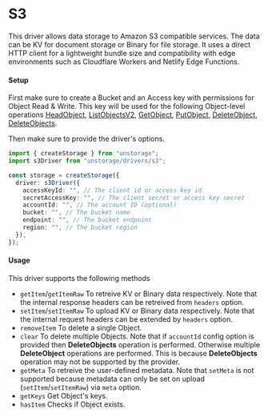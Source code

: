 # S3

This driver allows data storage to Amazon S3 compatible services. The data can be KV for document storage or Binary for file storage. It uses a direct HTTP client for a lightweight bundle size and compatibility with edge environments such as Cloudflare Workers and Netlify Edge Functions.

#### Setup

First make sure to create a Bucket and an Access key with permissions for Object Read & Write. This key will be used for the following Object-level operations [HeadObject](https://docs.aws.amazon.com/AmazonS3/latest/API/API_HeadObject.html), [ListObjectsV2](https://docs.aws.amazon.com/AmazonS3/latest/API/API_ListObjectsV2.html), [GetObject](https://docs.aws.amazon.com/AmazonS3/latest/API/API_GetObject.html), [PutObject](https://docs.aws.amazon.com/AmazonS3/latest/API/API_PutObject.html), [DeleteObject](https://docs.aws.amazon.com/AmazonS3/latest/API/API_DeleteObject.html), [DeleteObjects](https://docs.aws.amazon.com/AmazonS3/latest/API/API_DeleteObjects.html).

Then make sure to provide the driver's options.

```ts
import { createStorage } from "unstorage";
import s3Driver from "unstorage/drivers/s3";

const storage = createStorage({
  driver: s3Driver({
    accessKeyId: "", // The client id or access key id
    secretAccessKey: "", // The client secret or access key secret
    accountId: "", // The account ID (optional)
    bucket: "", // The bucket name
    endpoint: "", // The bucket endpoint
    region: "", // The bucket region
  }),
});
```

#### Usage

This driver supports the following methods

- `getItem`/`getItemRaw` To retreive KV or Binary data respectively. Note that the internal response headers can be retreived from `headers` option.
- `setItem`/`setItemRaw` To upload KV or Binary data respectively. Note that the internal request headers can be extended by `headers` option.
- `removeItem` To delete a single Object.
- `clear` To delete multiple Objects. Note that if `accountId` config option is provided then **DeleteObjects** operation is performed. Otherwise multiple **DeleteObject** operations are performed. This is because **DeleteObjects** operation may not be supported by the provider.
- `getMeta` To retreive the user-defined metadata. Note that `setMeta` is not supported because metadata can only be set on upload (`setItem`/`setItemRaw`) via `meta` option.
- `getKeys` Get Object's keys.
- `hasItem` Checks if Object exists.
